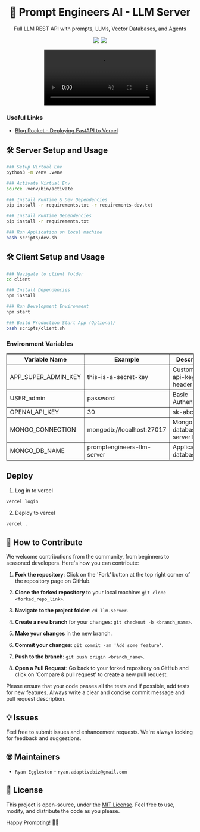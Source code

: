 <h1 align="center">
  🤖 Prompt Engineers AI - LLM Server 
</h1>
<p align="center">
Full LLM REST API with prompts, LLMs, Vector Databases, and Agents
<p align="center">
  <a href="#"><img src="https://img.shields.io/badge/View%20Documentation-Docs-yellow"></a>
  <a href="https://promptengineersai.slack.com/ssb/redirect"><img src="https://img.shields.io/badge/Join%20our%20community-Slack-blue"></a>
  <!-- <a href="https://pepy.tech/project/prompttools" target="_blank"><img src="https://static.pepy.tech/badge/prompttools" alt="Total Downloads"/></a> -->
  <!-- <a href="https://github.com/promptengineers-ai/llm-server">
      <img src="https://img.shields.io/github/stars/promptengineers-ai/llm-server" />
  </a> -->
  <!-- <a href="https://www.youtube.com/@promptengineersai"><img src="https://img.shields.io/youtube/channel/views/UCpGq31VRTZ9JzosUFA_HWzw?label=@promptengineersai
"></a> -->
</p>
<p align="center">
  <video autoplay loop muted playsinline>
    <source src="https://github.com/promptengineers-ai/llm-server/blob/development/static/demos/chat-ui-demo.mp4?raw=true" type="video/mp4">
    Your browser does not support the video tag.
  </video>
</p>

### Useful Links
- [Blog Rocket - Deploying FastAPI to Vercel](https://blog.logrocket.com/deploying-fastapi-applications-to-vercel/)


## 🛠️ Server Setup and Usage
```bash
### Setup Virtual Env
python3 -m venv .venv

### Activate Virtual Env
source .venv/bin/activate

### Install Runtime & Dev Dependencies
pip install -r requirements.txt -r requirements-dev.txt

### Install Runtime Dependencies
pip install -r requirements.txt

### Run Application on local machine
bash scripts/dev.sh
```

## 🛠️ Client Setup and Usage
```bash
### Navigate to client folder
cd client

### Install Dependencies
npm install

### Run Development Environment
npm start

### Build Production Start App (Optional)
bash scripts/client.sh
```

### Environment Variables
<table border="1" width="100%">
  <tr>
    <th>Variable Name</th>
    <th>Example</th>
    <th>Description</th>
  </tr>
  <tr>
    <td>APP_SUPER_ADMIN_KEY</td>
    <td>this-is-a-secret-key</td>
    <td>Custom `x-api-key` header</td>
  </tr>
  <tr>
    <td>USER_admin</td>
    <td>password</td>
    <td>Basic Authentication</td>
  </tr>
  <tr>
    <td>OPENAI_API_KEY</td>
    <td>30</td>
    <td>sk-abc123...</td>
  </tr>
  <tr>
    <td>MONGO_CONNECTION</td>
    <td>mongodb://localhost:27017</td>
    <td>Mongo database server host</td>
  </tr>
  <tr>
    <td>MONGO_DB_NAME</td>
    <td>promptengineers-llm-server</td>
    <td>Application database</td>
  </tr>
</table>

## Deploy
1. Log in to vercel
```bash
vercel login
```

2. Deploy to vercel
```bash
vercel .
```

## 🤝 How to Contribute

We welcome contributions from the community, from beginners to seasoned developers. Here's how you can contribute:

1. **Fork the repository**: Click on the 'Fork' button at the top right corner of the repository page on GitHub.

2. **Clone the forked repository** to your local machine: `git clone <forked_repo_link>`.

3. **Navigate to the project folder**: `cd llm-server`.

4. **Create a new branch** for your changes: `git checkout -b <branch_name>`.

5. **Make your changes** in the new branch.

6. **Commit your changes**: `git commit -am 'Add some feature'`.

7. **Push to the branch**: `git push origin <branch_name>`.

8. **Open a Pull Request**: Go back to your forked repository on GitHub and click on 'Compare & pull request' to create a new pull request.

Please ensure that your code passes all the tests and if possible, add tests for new features. Always write a clear and concise commit message and pull request description.

## 💡 Issues

Feel free to submit issues and enhancement requests. We're always looking for feedback and suggestions.

## 🤓 Maintainers

- `Ryan Eggleston` - `ryan.adaptivebiz@gmail.com`

## 📜 License

This project is open-source, under the [MIT License](LICENSE). Feel free to use, modify, and distribute the code as you please.

Happy Prompting! 🎉🎉
